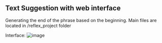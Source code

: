 ## Text Suggestion with web interface

Generating the end of the phrase based on the beginning.
Main files are located in /reflex_project folder

Interface:
![image](https://github.com/user-attachments/assets/68e9ca17-456b-43b6-8457-b7cfe8169299)
